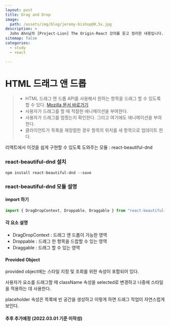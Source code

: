 ```yaml
---
layout: post
title: Drag and Drop
image:
  path: /assets/img/blog/jeremy-bishop@0,5x.jpg
description: >
  John Ahn님의 [Project-Lion] The Origin-React 강의를 듣고 정리한 내용입니다.
sitemap: false
categories:
  - study
  - react

---
```

# HTML 드래그 앤 드롭

>* HTML 드래그 앤 드롭 API를 사용해서 원하는 항목을 드래그 할 수 있도록 할 수 있다.
 [Mozilla 문서 바로가기](https://developer.mozilla.org/ko/docs/Web/API/HTML_Drag_and_Drop_API)
> * 사용자가 드래그를 할 때 적절한 애니메이션을 부여한다.
> * 사용자가 드래그를 멈췄는지 확인한다. 그리고 여기에도 애니메이션을 부여한다.
> * 클라이언트가 목록을 재정렬한 경우 항목의 위치를 새 항목으로 업데이트 한다.

리액트에서 이것을 쉽게 구현할 수 있도록 도와주는 모듈 : react-beautiful-dnd

### react-beautiful-dnd 설치
`npm install react-beautiful-dnd --save`

### react-beautiful-dnd 모듈 설명

#### import 하기
```javascript
import { DragDropContext, Droppable, Draggable } from "react-beautiful-dnd"
```

#### 각 요소 설명
* DragDropContext : 드래그 앤 드롭이 가능한 영역
* Droppable : 드래그 한 항목을 드랍할 수 있는 영역
* Draggable : 드래그 할 수 있는 영역

#### Provided Object

provided object에는 스타일 지정 및 조회를 위한 속성이 포함되어 있다.

사용자가 요소를 드래그할 때 className 속성을 selected로 변경하고 나중에 스타일을 적용하는 데 사용한다.

placeholder 속성은 목록에 빈 공간을 생성하고 이렇게 하면 드래그 작업이 자연스럽게 보인다.

#### 추후 추가예정 (2022.03.01 기준 미작성)

